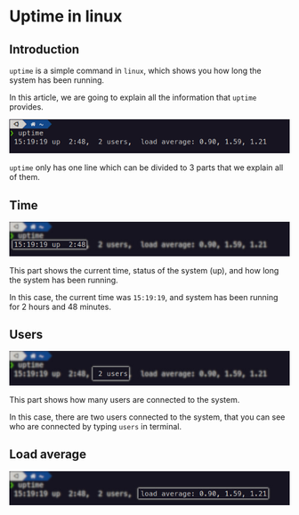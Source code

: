 # Uptime in linux

## Introduction

`uptime` is a simple command in `linux`, which shows you
how long the system has been running.

In this article, we are going to explain all the
information that `uptime` provides.

![Uptime](media/figures/uptime_linux.png)

`uptime` only has one line which can be divided to
3 parts that we explain all of them.

## Time

![time](media/figures/uptime_part1_time.jpg)

This part shows the current time, status of the system
(up), and how long the system has been running.

In this case, the current time was `15:19:19`, and
system has been running for 2 hours and 48 minutes.

## Users

![users](media/figures/uptime_part2_users.jpg)

This part shows how many users are connected to
the system.

In this case, there are two users connected to
the system, that you can see who are connected by
typing `users` in terminal.

## Load average

![load average](media/figures/uptime_part3_loadaverage.jpg)
